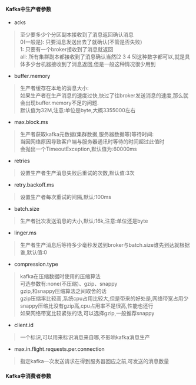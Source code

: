 #### Kafka中生产者参数
- acks <br/>
>至少要多少个分区副本接收到了消息返回确认消息 <br/>
0(一般是): 只要消息发送出去了就确认(不管是否失败) <br/>
1: 只要有一个broker接收到了消息就返回 <br/>
all: 所有集群副本都接收到了消息确认当然[2 3 4 5]这种数字都可以,就是具体多少台机器接收到了消息返回,但是一般这种情况很少用到

- buffer.memory <br/>
>生产者缓存在本地的消息大小: <br/>
如果生产者在生产消息的速度过快,快过了往broker发送消息的速度,那么就会出现buffer.memory不足的问题. <br/>
默认值为32M,注意:单位是byte,大概3355000左右

- max.block.ms <br/>
>生产者获取kafka元数据(集群数据,服务器数据等)等待时间: <br/>
当因网络原因导致客户端与服务器通讯时等待的时间超过此值时 <br/>
会抛出一个TimeoutException,默认值为:60000ms

- retries <br/>
>设置生产者生产消息失败后重试的次数,默认值:3次

- retry.backoff.ms <br/>
>设置生产者每次重试的间隔,默认:100ms

- batch.size <br/>
>生产者批次发送消息的大小,默认:16k,注意:单位还是byte

- linger.ms <br/>
>生产者生产消息后等待多少毫秒发送到broker与batch.size谁先到达就根据谁,默认值:0

- compression.type <br/>
>kafka在压缩数据时使用的压缩算法 <br/>
可选参数有:none(不压缩)、gzip、snappy <br/>
gzip,和snappy压缩算法之间取舍的话 <br/>
gzip压缩率比较高,系统cpu占用比较大,但是带来的好处是,网络带宽占用少 <br/>
snappy压缩比没有gzip高,cpu占用率不是很高,性能也还行 <br/>
如果网络带宽比较紧张的话,可以选择gzip,一般推荐snappy

- client.id <br/>
>一个标识,可以用来标识消息来自哪,不影响kafka消息生产

- max.in.flight.requests.per.connection
>指定kafka一次发送请求在得到服务器回应之前,可发送的消息数量

#### Kafka中消费者参数